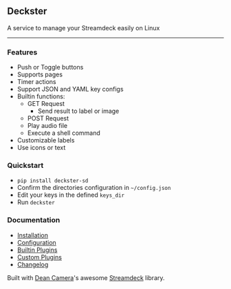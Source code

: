 ## **Deckster**
A service to manage your Streamdeck easily on Linux

---
### **Features**
- Push or Toggle buttons
- Supports pages
- Timer actions
- Support JSON and YAML key configs
- Builtin functions:
  - GET Request
    - Send result to label or image
  - POST Request
  - Play audio file
  - Execute a shell command
- Customizable labels
- Use icons or text

### **Quickstart**
- `pip install deckster-sd`
- Confirm the directories configuration in `~/config.json`
- Edit your keys in the defined `keys_dir`
- Run `deckster`

### **Documentation**
- [Installation](install.md)
- [Configuration](config.md)
- [Builtin Plugins](builtins.md)
- [Custom Plugins](plugins.md)
- [Changelog](changelog.md)

Built with [Dean Camera](https://github.com/abcminiuser/)'s awesome [Streamdeck](https://pypi.org/project/streamdeck/) library.

